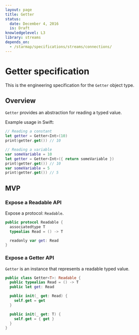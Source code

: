 ```yaml
---
layout: page
title: Getter
status:
  date: December 4, 2016
  is: Draft
knowledgelevel: L3
library: streams
depends_on:
  - /starmap/specifications/streams/connections/
---
```


# Getter specification

This is the engineering specification for the `Getter` object type.

## Overview

`Getter` provides an abstraction for reading a typed value.

Example usage in Swift:

```swift
// Reading a constant
let getter = Getter<Int>(10)
print(getter.get()) // 10
```

```swift
// Reading a variable
var someVariable = 10
let getter = Getter<Int>({ return someVariable })
print(getter.get()) // 10
var someVariable = 5
print(getter.get()) // 5
```

## MVP

### Expose a Readable API

Expose a protocol: `Readable`.

```swift
public protocol Readable {
  associatedtype T
  typealias Read = () -> T

  readonly var get: Read
}
```

### Expose a Getter API

`Getter` is an instance that represents a readable typed value.

```swift
public class Getter<T>: Readable {
  public typealias Read = () -> T
  public let get: Read

  public init(_ get: Read) {
    self.get = get
  }

  public init(_ get: T) {
    self.get = { get }
  }
}
```
